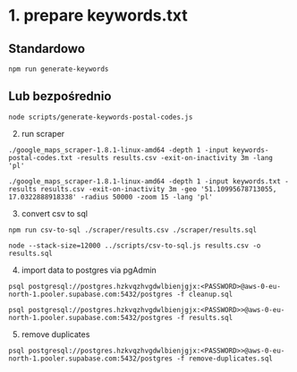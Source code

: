 # 1. prepare keywords.txt

## Standardowo
```
npm run generate-keywords
```

## Lub bezpośrednio
```
node scripts/generate-keywords-postal-codes.js
```

2. run scraper

```
./google_maps_scraper-1.8.1-linux-amd64 -depth 1 -input keywords-postal-codes.txt -results results.csv -exit-on-inactivity 3m -lang 'pl'
```

```
./google_maps_scraper-1.8.1-linux-amd64 -depth 1 -input keywords.txt -results results.csv -exit-on-inactivity 3m -geo '51.10995678713055, 17.0322888918338' -radius 50000 -zoom 15 -lang 'pl'
```


3. convert csv to sql

```
npm run csv-to-sql ./scraper/results.csv ./scraper/results.sql
```

```
node --stack-size=12000 ../scripts/csv-to-sql.js results.csv -o results.sql
```

4. import data to postgres via pgAdmin

```
psql postgresql://postgres.hzkvqzhvgdwlbienjgjx:<PASSWORD>@aws-0-eu-north-1.pooler.supabase.com:5432/postgres -f cleanup.sql
```

```
psql postgresql://postgres.hzkvqzhvgdwlbienjgjx:<PASSWORD>>@aws-0-eu-north-1.pooler.supabase.com:5432/postgres -f results.sql
```

5. remove duplicates

```
psql postgresql://postgres.hzkvqzhvgdwlbienjgjx:<PASSWORD>>@aws-0-eu-north-1.pooler.supabase.com:5432/postgres -f remove-duplicates.sql
```
